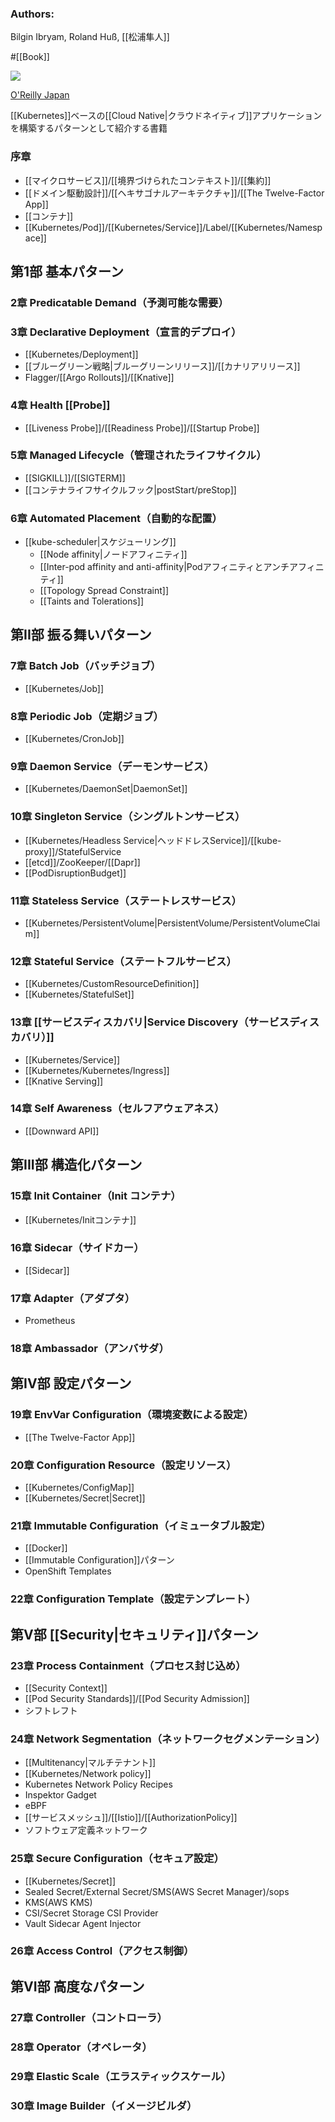### Authors:
Bilgin Ibryam, Roland Huß, [[松浦隼人]]

#[[Book]] 

![](https://www.oreilly.co.jp/books/images/picture_large978-4-8144-0088-1.jpeg)

[O'Reilly Japan](https://www.oreilly.co.jp/books/9784814400881/)

[[Kubernetes]]ベースの[[Cloud Native|クラウドネイティブ]]アプリケーションを構築するパターンとして紹介する書籍

### 序章
- [[マイクロサービス]]/[[境界づけられたコンテキスト]]/[[集約]]
- [[ドメイン駆動設計]]/[[ヘキサゴナルアーキテクチャ]]/[[The Twelve-Factor App]]
- [[コンテナ]]
- [[Kubernetes/Pod]]/[[Kubernetes/Service]]/Label/[[Kubernetes/Namespace]]
## 第1部 基本パターン
### 2章 Predicatable Demand（予測可能な需要）
### 3章 Declarative Deployment（宣言的デプロイ）
- [[Kubernetes/Deployment]]
- [[ブルーグリーン戦略|ブルーグリーンリリース]]/[[カナリアリリース]]
- Flagger/[[Argo Rollouts]]/[[Knative]]
### 4章 Health [[Probe]]
- [[Liveness Probe]]/[[Readiness Probe]]/[[Startup Probe]]
### 5章 Managed Lifecycle（管理されたライフサイクル）
- [[SIGKILL]]/[[SIGTERM]]
- [[コンテナライフサイクルフック|postStart/preStop]]
### 6章 Automated Placement（自動的な配置）
- [[kube-scheduler|スケジューリング]]
  - [[Node affinity|ノードアフィニティ]]
  - [[Inter-pod affinity and anti-affinity|Podアフィニティとアンチアフィニティ]]
  - [[Topology Spread Constraint]]
  - [[Taints and Tolerations]]
## 第II部 振る舞いパターン
### 7章 Batch Job（バッチジョブ）
- [[Kubernetes/Job]]
### 8章 Periodic Job（定期ジョブ）
- [[Kubernetes/CronJob]]
### 9章 Daemon Service（デーモンサービス）
- [[Kubernetes/DaemonSet|DaemonSet]]
### 10章 Singleton Service（シングルトンサービス）
- [[Kubernetes/Headless Service|ヘッドドレスService]]/[[kube-proxy]]/StatefulService
- [[etcd]]/ZooKeeper/[[Dapr]]
- [[PodDisruptionBudget]]
### 11章 Stateless Service（ステートレスサービス）
- [[Kubernetes/PersistentVolume|PersistentVolume/PersistentVolumeClaim]]
### 12章 Stateful Service（ステートフルサービス）
- [[Kubernetes/CustomResourceDefinition]]
- [[Kubernetes/StatefulSet]]
### 13章 [[サービスディスカバリ|Service Discovery（サービスディスカバリ）]]
- [[Kubernetes/Service]]
- [[Kubernetes/Kubernetes/Ingress]]
- [[Knative Serving]]
### 14章 Self Awareness（セルフアウェアネス）
- [[Downward API]]
## 第III部 構造化パターン
### 15章 Init Container（Init コンテナ）
- [[Kubernetes/Initコンテナ]]
### 16章 Sidecar（サイドカー）
- [[Sidecar]]
### 17章 Adapter（アダプタ）
- Prometheus
### 18章 Ambassador（アンバサダ）
## 第IV部 設定パターン
### 19章 EnvVar Configuration（環境変数による設定）
- [[The Twelve-Factor App]]
### 20章 Configuration Resource（設定リソース）
- [[Kubernetes/ConfigMap]]
- [[Kubernetes/Secret|Secret]]
### 21章 Immutable Configuration（イミュータブル設定）
- [[Docker]]
- [[Immutable Configuration]]パターン
- OpenShift Templates
### 22章 Configuration Template（設定テンプレート）
## 第V部 [[Security|セキュリティ]]パターン
### 23章 Process Containment（プロセス封じ込め）
- [[Security Context]]
- [[Pod Security Standards]]/[[Pod Security Admission]]
- シフトレフト
### 24章 Network Segmentation（ネットワークセグメンテーション）
- [[Multitenancy|マルチテナント]]
- [[Kubernetes/Network policy]]
- Kubernetes Network Policy Recipes
- Inspektor Gadget
- eBPF
- [[サービスメッシュ]]/[[Istio]]/[[AuthorizationPolicy]]
- ソフトウェア定義ネットワーク
### 25章 Secure Configuration（セキュア設定）
- [[Kubernetes/Secret]]
- Sealed Secret/External Secret/SMS(AWS Secret Manager)/sops
- KMS(AWS KMS)
- CSI/Secret Storage CSI Provider
- Vault Sidecar Agent Injector
### 26章 Access Control（アクセス制御）
## 第VI部 高度なパターン
### 27章 Controller（コントローラ）
### 28章 Operator（オペレータ）
### 29章 Elastic Scale（エラスティックスケール）
### 30章 Image Builder（イメージビルダ）